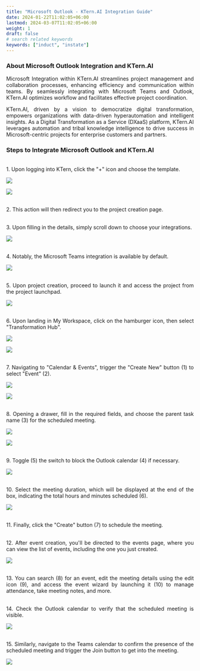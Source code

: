 ```yaml
---
title: "Microsoft Outlook - KTern.AI Integration Guide"
date: 2024-01-22T11:02:05+06:00
lastmod: 2024-03-07T11:02:05+06:00
weight: 1
draft: false
# search related keywords
keywords: ["induct", "instate"]
---
```

<div style='text-align: justify;'>

### About Microsoft Outlook Integration and KTern.AI

Microsoft Integration within KTern.AI streamlines project management and collaboration processes, enhancing efficiency and communication within teams. By seamlessly integrating with Microsoft Teams and Outlook, KTern.AI optimizes workflow and facilitates effective project coordination.

KTern.AI, driven by a vision to democratize digital transformation, empowers organizations with data-driven hyperautomation and intelligent insights. As a Digital Transformation as a Service (DXaaS) platform, KTern.AI leverages automation and tribal knowledge intelligence to drive success in Microsoft-centric projects for enterprise customers and partners.

### Steps to Integrate Microsoft Outlook and KTern.AI

</br>1. Upon logging into KTern, click the "+" icon and choose the template.

![](https://storage.googleapis.com/ktern-public-files/Integrations/1_create_project_microsoft_integration.png)

![](https://storage.googleapis.com/ktern-public-files/Integrations/2_choose_the_template_microsoft_integration.png)

</br>2. This action will then redirect you to the project creation page.

</br>3. Upon filling in the details, simply scroll down to choose your integrations.

![](https://storage.googleapis.com/ktern-public-files/Integrations/3_edit_the_template_microsoft_integration.png)

</br>4. Notably, the Microsoft Teams integration is available by default.

![](https://storage.googleapis.com/ktern-public-files/Integrations/4_view_the_default_teams_integration_microsoft_integration.png)

</br>5. Upon project creation, proceed to launch it and access the project from the project launchpad.

![](https://storage.googleapis.com/ktern-public-files/Integrations/5_launch_project_microsoft_integration.png)

</br>6. Upon landing in My Workspace, click on the hamburger icon, then select "Transformation Hub".

![](https://storage.googleapis.com/ktern-public-files/Integrations/6_my_workspace_microsoft_integration.png)

![](https://storage.googleapis.com/ktern-public-files/Integrations/7_transformation_hub_microsoft_integration.png)

</br>7. Navigating to "Calendar & Events", trigger the "Create New" button (1) to select "Event" (2).

![](https://storage.googleapis.com/ktern-public-files/Integrations/8_calendar_and_events_microsoft_integration.png)

![](https://storage.googleapis.com/ktern-public-files/Integrations/9_create_new_events_microsoft_integration.png)

</br>8. Opening a drawer, fill in the required fields, and choose the parent task name (3) for the scheduled meeting.

![](https://storage.googleapis.com/ktern-public-files/Integrations/10_fill_in_the_details_in_drawer_events_microsoft_integration.png)

![](https://storage.googleapis.com/ktern-public-files/Integrations/11_map_the_meeting_with_a_task_events_microsoft_integration.png)

</br>9. Toggle (5) the switch to block the Outlook calendar (4) if necessary.

![](https://storage.googleapis.com/ktern-public-files/Integrations/12_toggle_the_outlook_calendar_events_microsoft_integration.png)

</br>10. Select the meeting duration, which will be displayed at the end of the box, indicating the total hours and minutes scheduled (6).

![](https://storage.googleapis.com/ktern-public-files/Integrations/13_block_the_outlook_calendar_events_microsoft_integration.png)

</br>11. Finally, click the "Create" button (7) to schedule the meeting.

</br>12. After event creation, you'll be directed to the events page, where you can view the list of events, including the one you just created.

![](https://storage.googleapis.com/ktern-public-files/Integrations/14_edit_launch_and_view_the_created_event_in_events_microsoft_integration.png)

</br>13. You can search (8) for an event, edit the meeting details using the edit icon (9), and access the event wizard by launching it (10) to manage attendance, take meeting notes, and more.

</br>14. Check the Outlook calendar to verify that the scheduled meeting is visible.

![](https://storage.googleapis.com/ktern-public-files/Integrations/15_view_outlook_calendar_getting_blocked_by_default_microsoft_integration.png)

</br>15. Similarly, navigate to the Teams calendar to confirm the presence of the scheduled meeting and trigger the Join button to get into the meeting.

![](https://storage.googleapis.com/ktern-public-files/Integrations/16_view_microsoft_teams_getting_blocked_by_default_microsoft_integration.png)

</div>